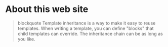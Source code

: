 # About this web site

> blockquote Template inheritance is a way to make it easy to reuse templates. When writing a template, you can define "blocks" that child templates can override. The inheritance chain can be as long as you like.
